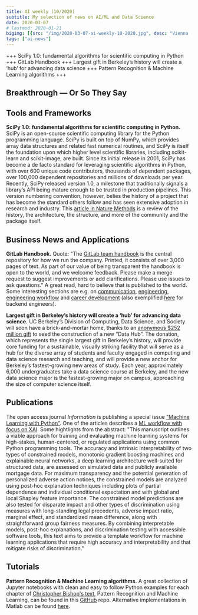 ```yaml
---
title: AI weekly (10/2020)
subtitle: My selection of news on AI/ML and Data Science
date: 2020-03-07
# lastmod: 2020-01-21
bigimg: [{src: "/img/2020-03-07-ai-weekly-10-2020.jpg", desc: "Vienna (2018)"}]
tags: ["ai-news"]
---
```


+++ SciPy 1.0: fundamental algorithms for scientific
computing in Python +++ GitLab Handbook +++ Largest gift in Berkeley’s history will create a ‘hub’ for advancing data science +++ Pattern Recognition & Machine Learning algorithms +++
 
<!--more-->


## Breakthrough &mdash; Or So They Say

 
 


## Tools and Frameworks

**SciPy 1.0: fundamental algorithms for scientific
computing in Python.** SciPy is an open-source scientific computing library for the Python programming language. SciPy is built on top of NumPy, which provides array data structures and related fast numerical routines, and SciPy is itself the foundation upon which higher level scientific libraries, including scikit-learn and scikit-image, are built. Since its initial release in 2001, SciPy has become a de facto standard for leveraging scientific algorithms in Python, with over 600 unique code contributors, thousands of dependent packages, over 100,000 dependent repositories and millions of downloads per year. Recently, SciPy released version 1.0, a milestone that traditionally signals a library’s API being mature enough to be trusted in production pipelines. This version numbering convention, however, belies the history of a project that has become the standard others follow and has seen extensive adoption in research and industry. This [article in Nature Methods](https://www.nature.com/articles/s41592-019-0686-2) is a review of the history, the architecture, the structure, and more of the community and the package itself.
 


## Business News and Applications

**GitLab Handbook.** Quote: "The [GitLab team handbook](https://about.gitlab.com/handbook/) is the central repository for how we run the company. Printed, it consists of over 3,000 pages of text. As part of our value of being transparent the handbook is open to the world, and we welcome feedback. Please make a merge request to suggest improvements or add clarifications. Please use issues to ask questions." A great read, hard to believe that is published to the world. Some interesting sections are e.g. on [communication](https://about.gitlab.com/handbook/communication/), [engineering](https://about.gitlab.com/handbook/engineering/), [engineering workflow](https://about.gitlab.com/handbook/engineering/workflow/) and [career development](https://about.gitlab.com/handbook/engineering/career-development/) (also exemplified [here](https://about.gitlab.com/job-families/engineering/backend-engineer/) for backend engineers).

**Largest gift in Berkeley’s history will create a ‘hub’ for advancing data science.** UC Berkeley’s Division of Computing, Data Science, and Society will soon have a brick-and-mortar home, thanks to an [anonymous $252 million gift](https://news.berkeley.edu/2020/02/29/largest-gift-in-berkeleys-history-will-create-a-hub-for-advancing-data-science/) to seed the construction of a new “Data Hub”. The donation, which represents the single largest gift in Berkeley’s history, will provide core funding for a sustainable, visually striking facility that will serve as a hub for the diverse array of students and faculty engaged in computing and data science research and teaching, and will provide a new anchor for Berkeley’s fastest-growing new areas of study. Each year, approximately 6,000 undergraduates take a data science course at Berkeley, and the new data science major is the fastest-growing major on campus, approaching the size of computer science itself.


## Publications
 
The open access journal *Information* is publishing a special issue ["Machine Learning with Python"](https://www.mdpi.com/journal/information/special_issues/ML_Python). One of the articles describes a [ML workflow with focus on XAI](https://www.mdpi.com/2078-2489/11/3/137). Some hightlights from the abstract: "This manuscript outlines a viable approach for training and evaluating machine learning systems for high-stakes, human-centered, or regulated applications using common Python programming tools. The accuracy and intrinsic interpretability of two types of constrained models, monotonic gradient boosting machines and explainable neural networks, a deep learning architecture well-suited for structured data, are assessed on simulated data and publicly available mortgage data. For maximum transparency and the potential generation of personalized adverse action notices, the constrained models are analyzed using post-hoc explanation techniques including plots of partial dependence and individual conditional expectation and with global and local Shapley feature importance. The constrained model predictions are also tested for disparate impact and other types of discrimination using measures with long-standing legal precedents, adverse impact ratio, marginal effect, and standardized mean difference, along with straightforward group fairness measures. By combining interpretable models, post-hoc explanations, and discrimination testing with accessible software tools, this text aims to provide a template workflow for machine learning applications that require high accuracy and interpretability and that mitigate risks of discrimination."




## Tutorials

**Pattern Recognition & Machine Learning algorithms.** A great collection of Jupyter notebooks with clean and easy to follow Python examples for each chapter of [Christopher Bishop's text](https://www.microsoft.com/en-us/research/people/cmbishop/prml-book/), Pattern Recognition and Machine Learning, can be found in this [GitHub](https://github.com/ctgk/PRML?utm_campaign=Data_Elixir) repo.
Alternative implementations in Matlab can be found [here](http://prml.github.io/).


